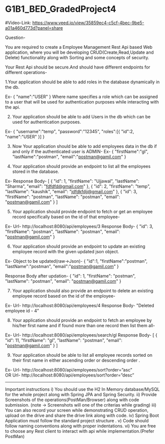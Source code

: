 # G1B1_BED_GradedProject4
#Video-Link: https://www.veed.io/view/35859ec4-c5cf-4bec-9be5-a01a460d773d?panel=share

Question-

You are required to create a Employee Management Rest Api based Web application, where you will be developing CRUD(Create,Read,Update and Delete) functionality along with Sorting and some concepts of security.

Your Rest Api should be secure.And should have different endpoints for different operations-

1.Your application should be able to add roles in the database dynamically in the db.

Ex-
	{
    "name":"USER"
}
Where name specifies a role which can be assigned to a user that will be used for authentication purposes while interacting with the api.

2. Your application should be able to add Users in the db which can be used for authentication purposes.

Ex-
	{
    "username":"temp",
    "password":"12345",
    "roles":[{
        "id":2,
        "name":"USER"
    }]
}

3. Now Your application should be able to add employees data in the db if and only if the authenticated user is ADMIN-
Ex-
	{
    "firstName":"gl",
    "lastName":"postman",
    "email":"postman@gamil.com"
}

4. Your application should provide an endpoint to list all the employees stored in the database.

Ex- 
	Response Body-
[
    {
        "id": 1,
        "firstName": "Ujjawal",
        "lastName": "Sharma",
        "email": "fdfdfd@gmail.com"
    },
    {
        "id": 2,
        "firstName": "temp",
        "lastName": "kaushik",
        "email": "jdfdkfdjj@gmail.com"
    },
    {
        "id": 3,
        "firstName": "postman",
        "lastName": "postman",
        "email": "postman@gamil.com"
    }
]

5. Your application should provide endpoint to fetch or get an employee record specifically based on the id of that employee-

Ex- 	Url- http://localhost:8080/api/employees/3
	Response Body-
{
    "id": 3,
    "firstName": "postman",
    "lastName": "postman",
    "email": "postman@gamil.com"
}

6. Your application should provide an endpoint to update an existing employee record with the given updated json object.

Ex-
	Object to be updated(raw->Json)- 
{
    "id":1,
    "firstName":"postman",
    "lastName":"postman",
    "email":"postman@gamil.com"
}

Response Body after updation-
{
    "id": 1,
    "firstName": "postman",
    "lastName": "postman",
    "email": "postman@gamil.com"
}

7. Your application should also provide an endpoint to delete an existing employee record based on the id of the employee-

Ex-
	Url- http://localhost:8080/api/employees/4
	Response Body-
"Deleted employee id - 4”

8.  Your application should provide an endpoint to fetch an employee by his/her first name and if found more than one record then list them all-

Ex-
	Url- http://localhost:8080/api/employees/search/gl
	Response Body-
[
    {
        "id": 11,
        "firstName": "gl",
        "lastName": "postman",
        "email": "postman@gamil.com"
    }
]

9. Your application should be able to list all employee records sorted on their first name in either ascending order or descending order .

Ex- 
	Url- http://localhost:8080/api/employees/sort?order=”asc”  
		   OR
	Url- http://localhost:8080/api/employees/sort?order=”desc”
	


-------------------------------------------------------------------------------------------------------------------------

Important instructions 
i) You should use the H2 In Memory database/MySQL for the whole project along with Spring JPA and Spring Security.
ii) Provide Screenshots of the operations(PostMan/Browser) along with code submission. (note → Screenshots will one of the criterias while grading)
 iii) You can also record your screen while demonstrating CRUD operation, upload on the drive and share the drive link along with code. 
iv) Spring Boot Application must follow the standard project structure .
v) Code should follow naming conventions along with proper indentations. vi) You are free to choose any Rest client to interact with api while implementation.(Prefer PostMan)
